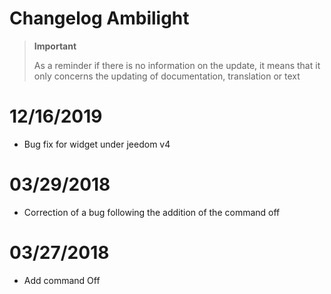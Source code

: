 # Changelog Ambilight

>**Important**
>
>As a reminder if there is no information on the update, it means that it only concerns the updating of documentation, translation or text

# 12/16/2019

- Bug fix for widget under jeedom v4

# 03/29/2018

- Correction of a bug following the addition of the command off

# 03/27/2018

- Add command Off
